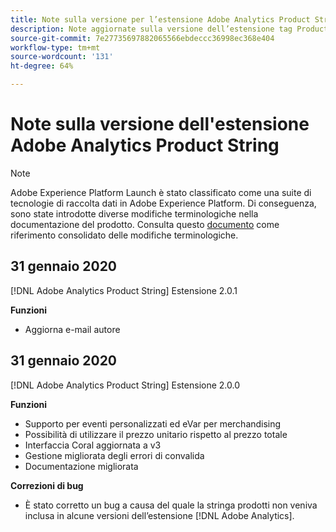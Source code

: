 ```yaml
---
title: Note sulla versione per l’estensione Adobe Analytics Product String
description: Note aggiornate sulla versione dell’estensione tag Product String di Adobe Analytics in Adobe Experience Platform.
source-git-commit: 7e27735697882065566ebdeccc36998ec368e404
workflow-type: tm+mt
source-wordcount: '131'
ht-degree: 64%

---
```


# Note sulla versione dell&#39;estensione Adobe Analytics Product String

>[!NOTE]
>
>Adobe Experience Platform Launch è stato classificato come una suite di tecnologie di raccolta dati in Adobe Experience Platform. Di conseguenza, sono state introdotte diverse modifiche terminologiche nella documentazione del prodotto. Consulta questo [documento](../../../term-updates.md) come riferimento consolidato delle modifiche terminologiche.

## 31 gennaio 2020

[!DNL Adobe Analytics Product String] Estensione 2.0.1

**Funzioni**

* Aggiorna e-mail autore

## 31 gennaio 2020

[!DNL Adobe Analytics Product String] Estensione 2.0.0

**Funzioni**

* Supporto per eventi personalizzati ed eVar per merchandising
* Possibilità di utilizzare il prezzo unitario rispetto al prezzo totale
* Interfaccia Coral aggiornata a v3
* Gestione migliorata degli errori di convalida
* Documentazione migliorata

**Correzioni di bug**

* È stato corretto un bug a causa del quale la stringa prodotti non veniva inclusa in alcune versioni dell’estensione [!DNL Adobe Analytics].
